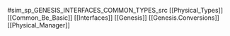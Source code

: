 #sim_sp_GENESIS_INTERFACES_COMMON_TYPES_src
[[Physical_Types]]
[[Common_Be_Basic]]
[[Interfaces]]
[[Genesis]]
[[Genesis.Conversions]]
[[Physical_Manager]]
